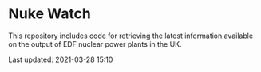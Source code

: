 # Nuke Watch

This repository includes code for retrieving the latest information available on the output of EDF nuclear power plants in the UK.

Last updated: 2021-03-28 15:10